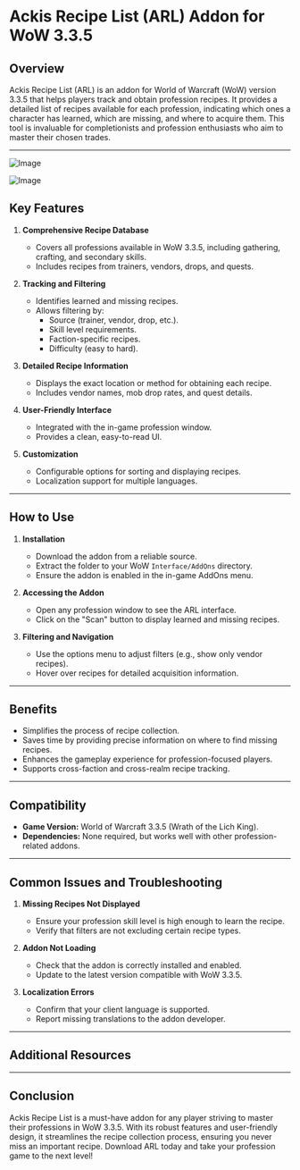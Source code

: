 # Ackis Recipe List (ARL) Addon for WoW 3.3.5

## Overview
Ackis Recipe List (ARL) is an addon for World of Warcraft (WoW) version 3.3.5 that helps players track and obtain profession recipes. It provides a detailed list of recipes available for each profession, indicating which ones a character has learned, which are missing, and where to acquire them. This tool is invaluable for completionists and profession enthusiasts who aim to master their chosen trades.

---

![Image](https://github.com/user-attachments/assets/5d245da6-5bc9-4fc3-9de2-f982f561fa58)

![Image](https://github.com/user-attachments/assets/d0e8f3ee-c36f-42f0-a657-fca772d9308c)



## Key Features

1. **Comprehensive Recipe Database**
   - Covers all professions available in WoW 3.3.5, including gathering, crafting, and secondary skills.
   - Includes recipes from trainers, vendors, drops, and quests.

2. **Tracking and Filtering**
   - Identifies learned and missing recipes.
   - Allows filtering by:
     - Source (trainer, vendor, drop, etc.).
     - Skill level requirements.
     - Faction-specific recipes.
     - Difficulty (easy to hard).

3. **Detailed Recipe Information**
   - Displays the exact location or method for obtaining each recipe.
   - Includes vendor names, mob drop rates, and quest details.

4. **User-Friendly Interface**
   - Integrated with the in-game profession window.
   - Provides a clean, easy-to-read UI.

5. **Customization**
   - Configurable options for sorting and displaying recipes.
   - Localization support for multiple languages.

---

## How to Use

1. **Installation**
   - Download the addon from a reliable source.
   - Extract the folder to your WoW `Interface/AddOns` directory.
   - Ensure the addon is enabled in the in-game AddOns menu.

2. **Accessing the Addon**
   - Open any profession window to see the ARL interface.
   - Click on the "Scan" button to display learned and missing recipes.

3. **Filtering and Navigation**
   - Use the options menu to adjust filters (e.g., show only vendor recipes).
   - Hover over recipes for detailed acquisition information.

---

## Benefits

- Simplifies the process of recipe collection.
- Saves time by providing precise information on where to find missing recipes.
- Enhances the gameplay experience for profession-focused players.
- Supports cross-faction and cross-realm recipe tracking.

---

## Compatibility

- **Game Version:** World of Warcraft 3.3.5 (Wrath of the Lich King).
- **Dependencies:** None required, but works well with other profession-related addons.

---

## Common Issues and Troubleshooting

1. **Missing Recipes Not Displayed**
   - Ensure your profession skill level is high enough to learn the recipe.
   - Verify that filters are not excluding certain recipe types.

2. **Addon Not Loading**
   - Check that the addon is correctly installed and enabled.
   - Update to the latest version compatible with WoW 3.3.5.

3. **Localization Errors**
   - Confirm that your client language is supported.
   - Report missing translations to the addon developer.

---

## Additional Resources

---

## Conclusion
Ackis Recipe List is a must-have addon for any player striving to master their professions in WoW 3.3.5. With its robust features and user-friendly design, it streamlines the recipe collection process, ensuring you never miss an important recipe. Download ARL today and take your profession game to the next level!

